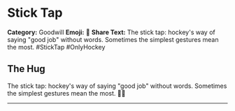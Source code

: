 # Stick Tap

**Category:** Goodwill
**Emoji:** 🏒
**Share Text:** The stick tap: hockey's way of saying "good job" without words. Sometimes the simplest gestures mean the most. #StickTap #OnlyHockey

## The Hug

The stick tap: hockey's way of saying "good job" without words. Sometimes the simplest gestures mean the most. 🏒👏

---
